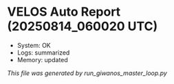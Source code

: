# VELOS Auto Report (20250814_060020 UTC)

- System: OK
- Logs: summarized
- Memory: updated

_This file was generated by run_giwanos_master_loop.py_
